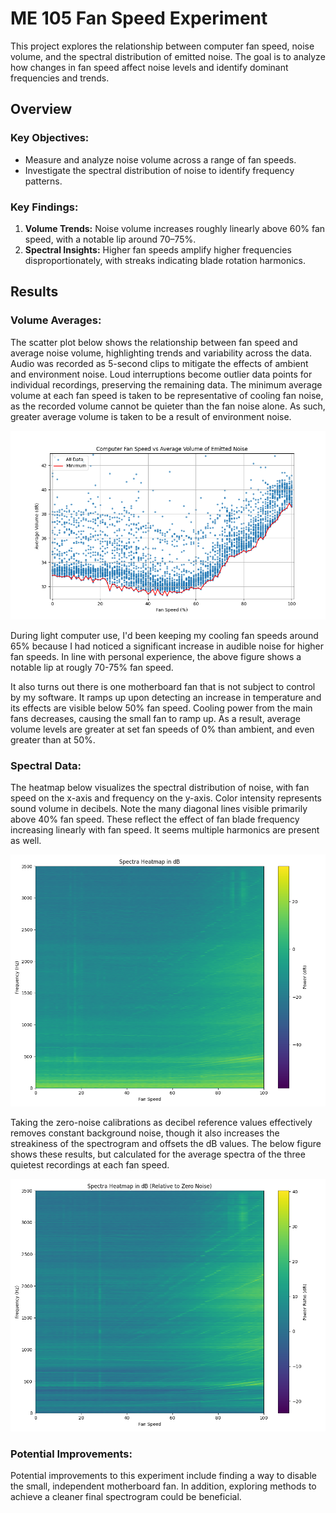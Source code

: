 # ME 105 Fan Speed Experiment

This project explores the relationship between computer fan speed, noise volume, and the spectral distribution of emitted noise. The goal is to analyze how changes in fan speed affect noise levels and identify dominant frequencies and trends.

## Overview

### Key Objectives:
- Measure and analyze noise volume across a range of fan speeds.
- Investigate the spectral distribution of noise to identify frequency patterns.

### Key Findings:
1. **Volume Trends:** Noise volume increases roughly linearly above 60% fan speed, with a notable lip around 70–75%.
2. **Spectral Insights:** Higher fan speeds amplify higher frequencies disproportionately, with streaks indicating blade rotation harmonics.

## Results

### Volume Averages:
The scatter plot below shows the relationship between fan speed and average noise volume, highlighting trends and variability across the data. Audio was recorded as 5-second clips to mitigate the effects of ambient and environment noise. Loud interruptions become outlier data points for individual recordings, preserving the remaining data. The minimum average volume at each fan speed is taken to be representative of cooling fan noise, as the recorded volume cannot be quieter than the fan noise alone. As such, greater average volume is taken to be a result of environment noise.

![Volume Averages](Assets/volumeScatterFinal.png)

During light computer use, I'd been keeping my cooling fan speeds around 65% because I had noticed a significant increase in audible noise for higher fan speeds. In line with personal experience, the above figure shows a notable lip at rougly 70-75% fan speed. 

It also turns out there is one motherboard fan that is not subject to control by my software. It ramps up upon detecting an increase in temperature and its effects are visible below 50% fan speed. Cooling power from the main fans decreases, causing the small fan to ramp up. As a result, average volume levels are greater at set fan speeds of 0% than ambient, and even greater than at 50%. 

### Spectral Data:
The heatmap below visualizes the spectral distribution of noise, with fan speed on the x-axis and frequency on the y-axis. Color intensity represents sound volume in decibels. Note the many diagonal lines visible primarily above 40% fan speed. These reflect the effect of fan blade frequency increasing linearly with fan speed. It seems multiple harmonics are present as well.

![Spectral Data](Assets/spectra_plot_db.png)

Taking the zero-noise calibrations as decibel reference values effectively removes constant background noise, though it also increases the streakiness of the spectrogram and offsets the dB values. The below figure shows these results, but calculated for the average spectra of the three quietest recordings at each fan speed.

![Spectral Data](Assets/avgSpectraBkgdRemoved_plot_db.png)

### Potential Improvements:
Potential improvements to this experiment include finding a way to disable the small, independent motherboard fan. In addition, exploring methods to achieve a cleaner final spectrogram could be beneficial.